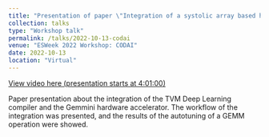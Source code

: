 ```yaml
---
title: "Presentation of paper \"Integration of a systolic array based hardware accelerator into a dnn operator auto-tuning framework\""
collection: talks
type: "Workshop talk"
permalink: /talks/2022-10-13-codai
venue: "ESWeek 2022 Workshop: CODAI"
date: 2022-10-13
location: "Virtual"
---
```


[View video here (presentation starts at 4:01:00)](https://www.youtube.com/watch?v=ynHhcUHGyUM&list=PLMohsHZ1Urxt6ILYUPHR2ecSVV0_C_D-O&index=6)

Paper presentation about the integration of the TVM Deep Learning compiler and the Gemmini hardware accelerator. The workflow of the integration was presented, and the results of the autotuning of a GEMM operation were showed.